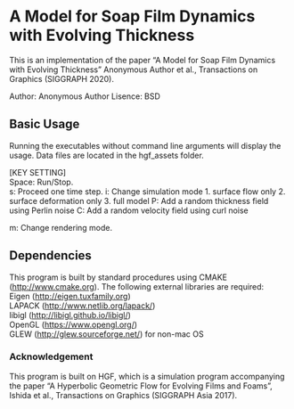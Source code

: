 # A Model for Soap Film Dynamics with Evolving Thickness

This is an implementation of the paper “A Model for Soap Film Dynamics with Evolving Thickness” Anonymous Author et al., Transactions on Graphics (SIGGRAPH 2020).

Author: Anonymous Author 
Lisence: BSD

## Basic Usage
Running the executables without command line arguments will display the usage. Data files are located in the hgf_assets folder.

[KEY SETTING]  
Space: Run/Stop.  
s: Proceed one time step. 
i: Change simulation mode 1. surface flow only 2. surface deformation only 3. full model
P: Add a random thickness field using Perlin noise
C: Add a random velocity field using curl noise

m: Change rendering mode.  

## Dependencies
This program is built by standard procedures using CMAKE (http://www.cmake.org).
The following external libraries are required:   
Eigen (http://eigen.tuxfamily.org)  
LAPACK (http://www.netlib.org/lapack/)  
libigl (http://libigl.github.io/libigl/)  
OpenGL (https://www.opengl.org/)  
GLEW (http://glew.sourceforge.net/) for non-mac OS

### Acknowledgement
This program is built on HGF, which is a simulation program accompanying the paper “A Hyperbolic Geometric Flow for Evolving Films and Foams”, Ishida et al., Transactions on Graphics (SIGGRAPH Asia 2017).


